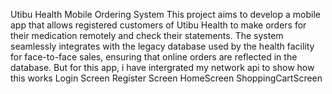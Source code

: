 Utibu Health Mobile Ordering System
This project aims to develop a mobile app that allows registered customers of Utibu Health to make orders for their medication remotely and check their statements. 
The system seamlessly integrates with the legacy database used by the health facility for face-to-face sales, ensuring that online orders are reflected in the database.
But for this app, i have intergrated my network api to show how this works
Login Screen
Register Screen 
HomeScreen
ShoppingCartScreen

    
    
